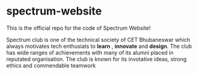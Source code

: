 # spectrum-website

This is the official repo for the code of Spectrum Website!

Spectrum club is one of the technical society of CET Bhubaneswar which always motivates tech enthusiats to **learn** , **innovate** and **design**. The club has wide ranges of achievements with many of its alumni placed in reputated organisation. The club is known for its invotative ideas, strong ethics and commendable teamwork 

